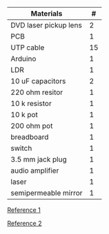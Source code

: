 | Materials             |   #   |
| ----------------------|-------|
| DVD laser pickup lens |   2   |
| PCB                   |   1   |
| UTP cable             |   15  |
| Arduino               |   1   |
| LDR                   |   1   |
| 10 uF capacitors      |   2   |
| 220 ohm resitor       |   1   |
| 10 k resistor         |   1   |
| 10 k pot              |   1   |
| 200 ohm pot           |   1   |
| breadboard            |   1   |
| switch                |   1   |
| 3.5 mm jack plug      |   1   |
| audio amplifier       |   1   |
| laser                 |   1   |
| semipermeable mirror  |   1   |

[Reference 1](http://www.instructables.com/id/Laser-Scanning-Microscope/)

[Reference 2](http://www.instructables.com/id/Scanning-Laser-Microscope-With-Arduino/)
